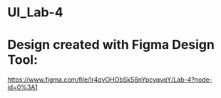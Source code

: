 # UI_Lab-4

# Design created with Figma Design Tool:

https://www.figma.com/file/lr4qvOHObSk58nYpcyqvqY/Lab-4?node-id=0%3A1
